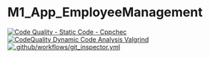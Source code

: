 # M1_App_EmployeeManagement

[![Code Quality - Static Code - Cppchec](https://github.com/RAshwin990/M1_App_Employee_Management/actions/workflows/c-cpp.yml/badge.svg)](https://github.com/RAshwin990/M1_App_Employee_Management/actions/workflows/c-cpp.yml)
[![CodeQuality Dynamic Code Analysis Valgrind](https://github.com/RAshwin990/M1_App_Employee_Management/actions/workflows/valgrind.yml/badge.svg)](https://github.com/RAshwin990/M1_App_Employee_Management/actions/workflows/valgrind.yml)
[![.github/workflows/git_inspector.yml](https://github.com/RAshwin990/M1_App_Employee_Management/actions/workflows/git_inspector.yml/badge.svg)](https://github.com/RAshwin990/M1_App_Employee_Management/actions/workflows/git_inspector.yml)
